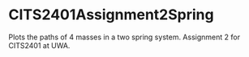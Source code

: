 # CITS2401Assignment2Spring
Plots the paths of 4 masses in a two spring system. Assignment 2 for CITS2401 at UWA.
